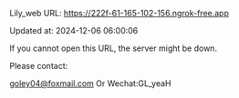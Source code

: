 Lily_web URL: https://222f-61-165-102-156.ngrok-free.app

Updated at: 2024-12-06 06:00:06

If you cannot open this URL, the server might be down.

Please contact: 

goley04@foxmail.com Or Wechat:GL_yeaH